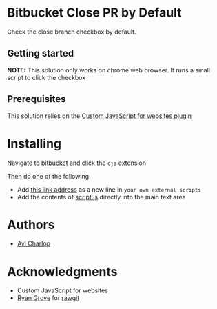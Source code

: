 # Bitbucket Close PR by Default
Check the close branch checkbox by default.

## Getting started
**NOTE:** This solution only works on chrome web browser. It runs a small script to click the checkbox

## Prerequisites
This solution relies on the  [Custom JavaScript for websites plugin](https://chrome.google.com/webstore/detail/custom-javascript-for-web/poakhlngfciodnhlhhgnaaelnpjljija)

# Installing
Navigate to [bitbucket](https://bitbucket.org) and click the `cjs` extension

Then do one of the following
* Add [this link address](https://cdn.rawgit.com/acharlop/bitbucket-close-pr-default/master/script.js) as a new line in `your own external scripts`
* Add the contents of [script.js](script.js) directly into the main text area

# Authors
* [Avi Charlop](https://github.com/acharlop)

# Acknowledgments
* Custom JavaScript for websites
* [Ryan Grove](https://github.com/rgrove) for [rawgit](https://github.com/rgrove/rawgit)